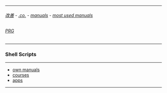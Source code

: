 
---

###### [改善](https://github.com/ttltrk/0C/blob/master/README.MD) - [.co.](https://github.com/ttltrk/PRG/blob/master/CODING.MD) - [manuals](https://github.com/ttltrk/PRG/blob/master/MAN.MD) - [most used manuals](https://github.com/ttltrk/PRG/blob/master/MUM.MD)

###### [PRG](https://github.com/ttltrk/PRG)

---

### Shell Scripts

---

* [own manuals]()
* [courses](https://github.com/ttltrk/ELSE/blob/master/SHELL/OUM/COURSES/COURSES.MD)
* [apps]()

---

